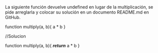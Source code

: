 La siguiente función devuelve undefined en lugar de la multiplicación, se pide arreglarla y colocar su solución en un documento README.md en GitHub.

  function multiply(a, b){
    a * b
  }


//Solucion

  function multiply(a, b){
    ***return*** a * b
  }